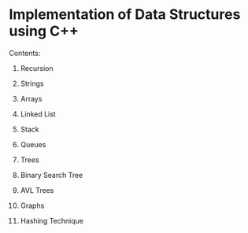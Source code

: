 Implementation of Data Structures using C++
===========================================

Contents:

1. Recursion

2. Strings

3. Arrays

4. Linked List

5. Stack

6. Queues

7. Trees

8. Binary Search Tree

9. AVL Trees

10. Graphs

11. Hashing Technique
